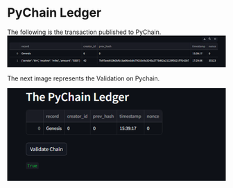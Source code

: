 # PyChain Ledger
The following is the transaction published to PyChain. ![alt text](https://github.com/t-sullivan/Module-18/blob/main/Module%2018/Starter_Code/Instructions/blockchain%20txn.png)




The next image represents the Validation on Pychain. 

![alt text](https://github.com/t-sullivan/Module-18/blob/main/Module%2018/Starter_Code/Instructions/validate%20txn.png)
